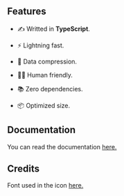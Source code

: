 ## Features

- ✍ Writted in **TypeScript**.

- ⚡️ Lightning fast.

- 🧵 Data compression.

- 🧘🏻 Human friendly.

- 📚 Zero dependencies.

- 📦 Optimized size.

## Documentation

You can read the documentation [here.](https://github.com/theMarzon/re.bowl/wiki)

## Credits

Font used in the icon [here.](https://www.jetbrains.com/lp/mono)

